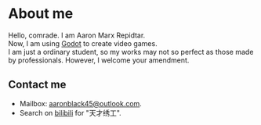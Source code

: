 # About me

Hello, comrade. I am Aaron Marx Repidtar.<br>
Now, I am using [Godot](https://godotengine.org/) to create video games.<br>
I am just a ordinary student, so my works may not so perfect as those made by professionals. However, I welcome your amendment.

## Contact me

- Mailbox: <aaronblack45@outlook.com>.
- Search on [bilibili](https://www.bilibili.com/) for "天才绣工".
